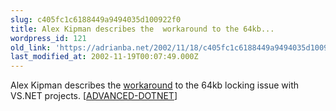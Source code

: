 ```yaml
---
slug: c405fc1c6188449a9494035d100922f0
title: Alex Kipman describes the  workaround to the 64kb...
wordpress_id: 121
old_link: 'https://adrianba.net/2002/11/18/c405fc1c6188449a9494035d100922f0/'
last_modified_at: 2002-11-19T00:07:49.000Z
---
```


Alex Kipman describes the
[
workaround](http://discuss.develop.com/archives/wa.exe?A2=ind0211a&L=advanced-dotnet&T=0&F=&S=&P=4325) to the 64kb locking issue with VS.NET projects.
[[ADVANCED-DOTNET](http://discuss.develop.com/advanced-dotnet.html)]
